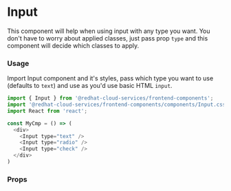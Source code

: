 # Input
This component will help when using input with any type you want. You don't have to worry about applied classes, just 
pass prop `type` and this component will decide which classes to apply.

### Usage
Import Input component and it's styles, pass which type you want to use (defaults to `text`) and use as you'd use basic
HTML `input`.
```javascript
import { Input } from '@redhat-cloud-services/frontend-components';
import '@redhat-cloud-services/frontend-components/components/Input.css'
import React from 'react';

const MyCmp = () => (
  <div>
    <Input type="text" />
    <Input type="radio" />
    <Input type="check" />
  </div>
)

```

### Props
